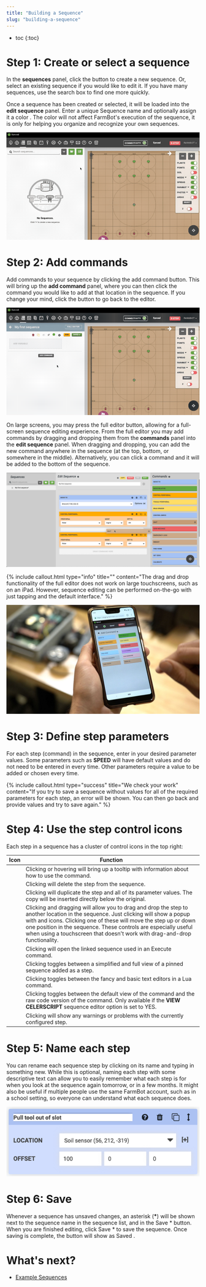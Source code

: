 ```yaml
---
title: "Building a Sequence"
slug: "building-a-sequence"
---
```


* toc
{:toc}

# Step 1: Create or select a sequence

In the **sequences** panel, click the <span class="fb-button fb-green"><i class='fa fa-server'></i></span> button to create a new sequence. Or, select an existing sequence if you would like to edit it. If you have many sequences, use the search box to find one more quickly.

Once a sequence has been created or selected, it will be loaded into the **edit sequence** panel. Enter a unique <span class="fb-input">Sequence name</span> and optionally assign it a color <span class="fa fa-circle saucer purple"></span>. The color will not affect FarmBot's execution of the sequence, it is only for helping you organize and recognize your own sequences.

![new sequence](_images/new_sequence.gif)

# Step 2: Add commands

Add commands to your sequence by clicking the <span class="fb-button fb-gray">add command</span> button. This will bring up the **add command** panel, where you can then click the command you would like to add at that location in the sequence. If you change your mind, click the <i class='fa fa-arrow-left'></i> button to go back to the editor.

![add command](_images/add_command.gif)

On large screens, you may press the <span class="fb-button fb-gray">full editor</span> button, allowing for a full-screen sequence editing experience. From the full editor you may add commands by dragging and dropping them from the **commands** panel into the **edit sequence** panel. When dragging and dropping, you can add the new command anywhere in the sequence (at the top, bottom, or somewhere in the middle). Alternatively, you can click a command and it will be added to the bottom of the sequence.

![dragging wait command into sequence](_images/dragging_wait_command_into_sequence.png)

{%
include callout.html
type="info"
title=""
content="The drag and drop functionality of the full editor does not work on large touchscreens, such as on an iPad. However, sequence editing can be performed on-the-go with just tapping and the default interface."
%}

![phone with add command panel open](_images/phone_with_add_command_panel_open.jpeg)

# Step 3: Define step parameters

For each step (command) in the sequence, enter in your desired parameter values. Some parameters such as **SPEED** will have default values and do not need to be entered in every time. Other parameters require a value to be added or chosen every time.

{%
include callout.html
type="success"
title="We check your work"
content="If you try to save a sequence without values for all of the required parameters for each step, an error will be shown. You can then go back and provide values and try to save again."
%}

# Step 4: Use the step control icons

Each step in a sequence has a cluster of control icons in the top right:

|Icon|Function|
|----|--------|
|<i class='fa fa-question-circle'></i>|Clicking or hovering will bring up a tooltip with information about how to use the command.
|<i class='fa fa-trash'></i>|Clicking will delete the step from the sequence.
|<i class='fa fa-clone'></i>|Clicking will duplicate the step and all of its parameter values. The copy will be inserted directly below the original.
|<i class='fa fa-arrows-v'></i>|Clicking and dragging will allow you to drag and drop the step to another location in the sequence. Just clicking will show a popup with <i class='fa fa-arrow-circle-up'></i> and <i class='fa fa-arrow-circle-down'></i> icons. Clicking one of these will move the step up or down one position in the sequence. These controls are especially useful when using a touchscreen that doesn't work with drag-and-drop functionality.
|<i class='fa fa-external-link'></i>|Clicking will open the linked sequence used in an <span class="fb-step fb-execute">Execute</span> command.
|<i class='fa fa-thumb-tack'></i>|Clicking toggles between a simplified and full view of a pinned sequence added as a step.
|<i class='fa fa-font'></i>|Clicking toggles between the fancy and basic text editors in a <span class="fb-step fb-lua">Lua</span> command.
|<i class='fa fa-code'></i>|Clicking toggles between the default view of the command and the raw code version of the command. Only available if the **VIEW CELERSCRIPT** sequence editor option is set to <span class="fb-peripheral-on">YES</span>.
|<i class='fa fa-exclamation-triangle'></i>|Clicking will show any warnings or problems with the currently configured step.

# Step 5: Name each step

You can rename each sequence step by clicking on its name and typing in something new. While this is optional, naming each step with some descriptive text can allow you to easily remember what each step is for when you look at the sequence again tomorrow, or in a few months. It might also be useful if multiple people use the same FarmBot account, such as in a school setting, so everyone can understand what each sequence does.

![custom step name](_images/custom_step_name.png)

# Step 6: Save

Whenever a sequence has unsaved changes, an asterisk (**\***) will be shown next to the sequence name in the sequence list, and in the <span class='fb-button fb-green'>Save \*</span> button. When you are finished editing, click <span class="fb-button fb-green">Save \*</span> to save the sequence. Once saving is complete, the button will show as <span class="fb-button fb-gray">Saved <i class='fa fa-check'></i></span>.

# What's next?

 * [Example Sequences](example-sequences.md)
